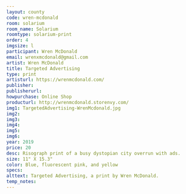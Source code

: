 ```yaml
---
layout: county 
code: wren-mcdonald
room: solarium
room_name: Solarium
roomtype: solarium-print
order: 4
imgsize: l
participant: Wren McDonald
email: wrenxmcdonald@gmail.com
artist: Wren McDonald
title: Targeted Advertising
type: print
artisturl: https://wrenmcdonald.com/
publisher: 
publisherurl: 
howpurchase: Online Shop
producturl: http://wrenmcdonald.storenvy.com/
img1: TargetedAdvertising-WrenMcdonald.jpg
img2: 
img3: 
img4: 
img5: 
img6: 
year: 2019
price: 20
desc: Risograph print of a busy dystopian city overrun with ads.
size: 11" X 15.3"
color: Blue, fluorescent pink, and yellow
specs: 
alttext: Targeted Advertising, a print by Wren McDonald.
temp_notes: 
---
```

